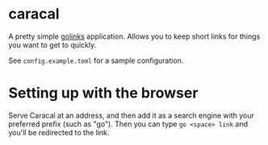 # caracal

A pretty simple [golinks](https://www.trot.to/go-links) application. Allows you
to keep short links for things you want to get to quickly.

See `config.example.toml` for a sample configuration.

# Setting up with the browser

Serve Caracal at an address, and then add it as a search engine with your
preferred prefix (such as "go"). Then you can type `go <space> link` and you'll
be redirected to the link.
